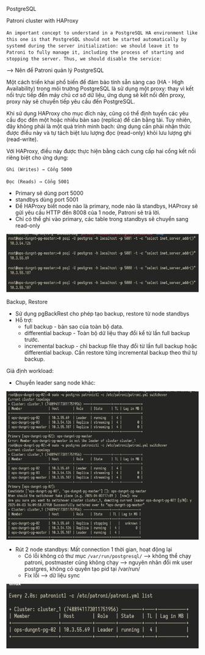 PostgreSQL

Patroni cluster with HAProxy

 `An important concept to understand in a PostgreSQL HA environment like this one is that PostgreSQL should not be started automatically by systemd during the server initialization: we should leave it to Patroni to fully manage it, including the process of starting and stopping the server. Thus, we should disable the service:`

 --> Nên để Patroni quản lý PostgreSQL

Một cách triển khai phổ biến để đảm bảo tính sẵn sàng cao (HA - High Availability) trong môi trường PostgreSQL là sử dụng một proxy: thay vì kết nối trực tiếp đến máy chủ cơ sở dữ liệu, ứng dụng sẽ kết nối đến proxy, proxy này sẽ chuyển tiếp yêu cầu đến PostgreSQL.

Khi sử dụng HAProxy cho mục đích này, cũng có thể định tuyến các yêu cầu đọc đến một hoặc nhiều bản sao (replica) để cân bằng tải. Tuy nhiên, đây không phải là một quá trình minh bạch: ứng dụng cần phải nhận thức được điều này và tự tách biệt lưu lượng đọc (read-only) khỏi lưu lượng ghi (read-write).

Với HAProxy, điều này được thực hiện bằng cách cung cấp hai cổng kết nối riêng biệt cho ứng dụng:

    Ghi (Writes) → Cổng 5000

    Đọc (Reads) → Cổng 5001

  + Primary sẽ dùng port 5000
  + standbys dùng port 5001
  + Để HAProxy biết node nào là primary, node nào là standbys, HAProxy sẽ gửi yêu cầu HTTP đến 8008 của 1 node, Patroni sẽ trả lời.
  + Chỉ có thể ghi vào primary, các table trong standbys sẽ chuyển sang read-only

![patroni port](pictures/patroni_port_5000_5001.png)

Backup, Restore

+ Sử dụng pgBackRest cho phép tạo backup, restore từ node standbys
+ Hỗ trợ:
  - full backup - bản sao của toàn bộ data.
  - differential backup - Toàn bộ dữ liệu thay đổi kể từ lần full backup trước.
  - incremental backup - chỉ backup file thay đổi từ lần full backup hoặc differential backup. Cần restore từng incremental backup theo thứ tự backup.


Giả định workload:
+ Chuyển leader sang node khác:

![switch leader](pictures/patroni_switch_leader.png)

+ Rút 2 node standbys: Mất connection 1 thời gian, hoạt động lại
  - Có lỗi không có thư mục `/var/run/postgresql/` --> không thể chạy patroni, postmaster cũng không chạy --> nguyên nhân đổi mk user postgres, không có quyền tạo pid tại /var/run/
  - Fix lỗi --> dữ liệu sync

![remove 2 node](pictures/patroni_remove_2node.png)
